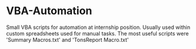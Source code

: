 # VBA-Automation
Small VBA scripts for automation at internship position. Usually used within custom spreadsheets used for manual tasks.
The most useful scripts were 'Summary Macros.txt' and 'TonsReport Macro.txt'